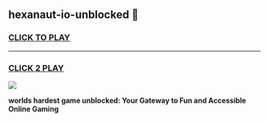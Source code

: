 
## hexanaut-io-unblocked 👋
<h3>
<a href="https://premium.freeplayer.one?title=hexanaut-io-unblocked&ref=14F">CLICK TO PLAY</a></h3>
<hr>

<h3>
<a href="https://premium.freeplayer.one?title=hexanaut-io-unblocked&ref=14F">CLICK 2 PLAY</a>
  
</h3>

<a href="https://premium.freeplayer.one?title=hexanaut-io-unblocked&ref=12F/"><img src="https://clearcache.store/games.png"></a>


**worlds hardest game unblocked: Your Gateway to Fun and Accessible Online Gaming**
